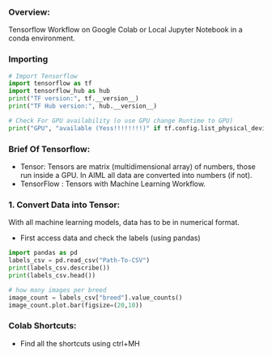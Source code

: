 ### Overview:
Tensorflow Workflow on Google Colab or Local Jupyter Notebook in a conda environment.

### Importing
```python
# Import Tensorflow
import tensorflow as tf
import tensorflow_hub as hub
print("TF version:", tf.__version__)
print("TF Hub version:", hub.__version__)

# Check For GPU availability (o use GPU change Runtime to GPU)
print("GPU", "available (Yess!!!!!!!!)" if tf.config.list_physical_devices("GPU") else "not Available")
```

### Brief Of Tensorflow:
* Tensor: Tensors are matrix (multidimensional array) of numbers, those run inside a GPU. In AIML all data are converted into numbers (if not).
* TensorFlow : Tensors with Machine Learning Workflow.

### 1. Convert Data into Tensor:
With all machine learning models, data has to be in numerical format.
- First access data and check the labels (using pandas)
```py
import pandas as pd
labels_csv = pd.read_csv("Path-To-CSV")
print(labels_csv.describe())
print(labels_csv.head())

# how many images per breed
image_count = labels_csv["breed"].value_counts()
image_count.plot.bar(figsize=(20,10))
```


### Colab Shortcuts:
- Find all the shortcuts using ctrl+MH
